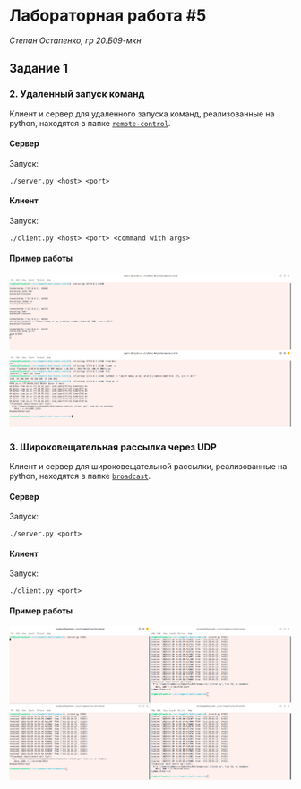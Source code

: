 # Лабораторная работа #5
*Степан Остапенко, гр 20.Б09-мкн*

## Задание 1

### 2. Удаленный запуск команд

Клиент и сервер для удаленного запуска команд, реализованные на python, находятся в папке [`remote-control`](./remote-control).

#### Сервер

Запуск:
```shell
./server.py <host> <port>
```

#### Клиент

Запуск:
```shell
./client.py <host> <port> <command with args>
```

#### Пример работы

![remote-control](./assets/task2.png)

### 3. Широковещательная рассылка через UDP

Клиент и сервер для широковещательной рассылки, реализованные на python, находятся в папке [`broadcast`](./broadcast).

#### Сервер

Запуск:
```shell
./server.py <port>
```

#### Клиент

Запуск:
```shell
./client.py <port>
```

#### Пример работы

![broadcast](./assets/task3.png)
